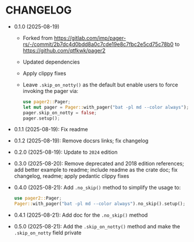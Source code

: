 # CHANGELOG

* 0.1.0 (2025-08-19)
    * Forked from <https://gitlab.com/imp/pager-rs/-/commit/2b7dc4d0bdd8a0c7cde19e8c7fbc2e5cd75c78b0> to <https://github.com/qtfkwk/pager2>
    * Updated dependencies
    * Apply clippy fixes
    * Leave `.skip_on_notty()` as the default but enable users to force invoking the pager via:

        ```rust
        use pager2::Pager;
        let mut pager = Pager::with_pager("bat -pl md --color always");
        pager.skip_on_notty = false;
        pager.setup();
        ```

* 0.1.1 (2025-08-19): Fix readme
* 0.1.2 (2025-08-19): Remove docsrs links; fix changelog
* 0.2.0 (2025-08-19): Update to `2024` edition
* 0.3.0 (2025-08-20): Remove deprecated and 2018 edition references; add better example to readme; include readme as the crate doc; fix changelog, readme; apply pedantic clippy fixes
* 0.4.0 (2025-08-21): Add `.no_skip()` method to simplify the usage to:

    ```rust
    use pager2::Pager;
    Pager::with_pager("bat -pl md --color always").no_skip().setup();
    ```

* 0.4.1 (2025-08-21): Add doc for the `.no_skip()` method
* 0.5.0 (2025-08-21): Add the `.skip_on_notty()` method and make the `.skip_on_notty` field private
